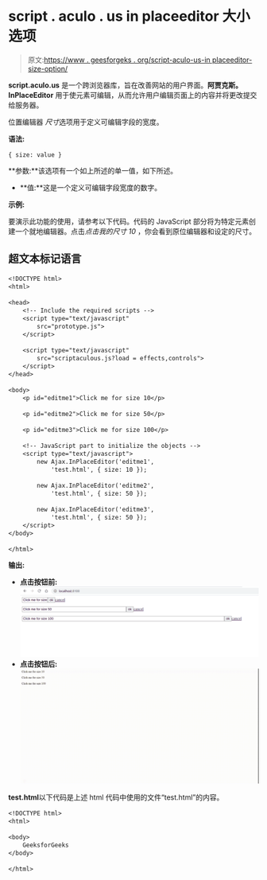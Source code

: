 # script . aculo . us in placeeditor 大小选项

> 原文:[https://www . geesforgeks . org/script-aculo-us-in placeeditor-size-option/](https://www.geeksforgeeks.org/script-aculo-us-inplaceeditor-size-option/)

**script.aculo.us** 是一个跨浏览器库，旨在改善网站的用户界面。**阿贾克斯。InPlaceEditor** 用于使元素可编辑，从而允许用户编辑页面上的内容并将更改提交给服务器。

位置编辑器 *尺寸*选项用于定义可编辑字段的宽度。

**语法:**

```
{ size: value }
```

**参数:**该选项有一个如上所述的单一值，如下所述。

*   **值:**这是一个定义可编辑字段宽度的数字。

**示例:**

要演示此功能的使用，请参考以下代码。代码的 JavaScript 部分将为特定元素创建一个就地编辑器。点击*点击我的尺寸 10* ，你会看到原位编辑器和设定的尺寸。

## 超文本标记语言

```
<!DOCTYPE html>
<html>

<head>
    <!-- Include the required scripts -->
    <script type="text/javascript"
        src="prototype.js"> 
    </script> 

    <script type="text/javascript"
        src="scriptaculous.js?load = effects,controls"> 
    </script> 
</head>

<body>
    <p id="editme1">Click me for size 10</p>

    <p id="editme2">Click me for size 50</p>

    <p id="editme3">Click me for size 100</p>

    <!-- JavaScript part to initialize the objects -->
    <script type="text/javascript">
        new Ajax.InPlaceEditor('editme1', 
            'test.html', { size: 10 });

        new Ajax.InPlaceEditor('editme2', 
            'test.html', { size: 50 });

        new Ajax.InPlaceEditor('editme3', 
            'test.html', { size: 50 });
    </script>
</body>

</html>
```

**输出:**

*   **点击按钮前:**
    ![](img/3da88c47f552b683a3578bf25c20080c.png)
*   **点击按钮后:**
    ![](img/116a842367d7cd5b2ea9cd88c0a0eda1.png)

**test.html**以下代码是上述 html 代码中使用的文件“test.html”的内容。

```
<!DOCTYPE html> 
<html> 

<body> 
    GeeksforGeeks
</body> 

</html> 
```